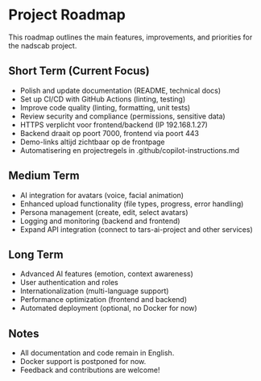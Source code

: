 
# Project Roadmap

This roadmap outlines the main features, improvements, and priorities for the nadscab project.


## Short Term (Current Focus)
- Polish and update documentation (README, technical docs)
- Set up CI/CD with GitHub Actions (linting, testing)
- Improve code quality (linting, formatting, unit tests)
- Review security and compliance (permissions, sensitive data)
- HTTPS verplicht voor frontend/backend (IP 192.168.1.27)
- Backend draait op poort 7000, frontend via poort 443
- Demo-links altijd zichtbaar op de frontpage
- Automatisering en projectregels in .github/copilot-instructions.md

## Medium Term
- AI integration for avatars (voice, facial animation)
- Enhanced upload functionality (file types, progress, error handling)
- Persona management (create, edit, select avatars)
- Logging and monitoring (backend and frontend)
- Expand API integration (connect to tars-ai-project and other services)

## Long Term
- Advanced AI features (emotion, context awareness)
- User authentication and roles
- Internationalization (multi-language support)
- Performance optimization (frontend and backend)
- Automated deployment (optional, no Docker for now)

## Notes
- All documentation and code remain in English.
- Docker support is postponed for now.
- Feedback and contributions are welcome!
